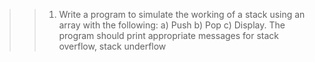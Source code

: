 >> 1) Write a program to simulate the working of a stack using an array with the following: a) Push b) Pop c) Display. The program should print appropriate messages for stack overflow, stack underflow
